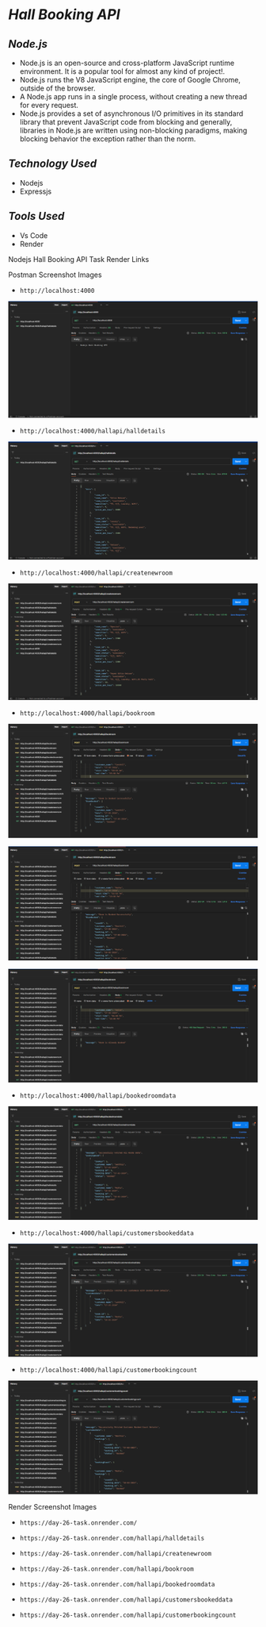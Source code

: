 
# **_Hall Booking API_**

## **_Node.js_**

+ Node.js is an open-source and cross-platform JavaScript runtime environment. It is a popular tool for almost any kind of project!.
+ Node.js runs the V8 JavaScript engine, the core of Google Chrome, outside of the browser.
+ A Node.js app runs in a single process, without creating a new thread for every request.
+ Node.js provides a set of asynchronous I/O primitives in its standard library that prevent JavaScript code from blocking and generally, libraries in Node.js are written using non-blocking paradigms, making blocking behavior the exception rather than the norm.

## **_Technology Used_**

+ Nodejs
+ Expressjs

## **_Tools Used_**

+ Vs Code
+ Render

Nodejs Hall Booking API Task Render Links



Postman Screenshot Images

+ `http://localhost:4000`

![Alt text](<../Postman Images/1.png>)

+ `http://localhost:4000/hallapi/halldetails`

![Alt text](<../Postman Images/1.1.png>)

+ `http://localhost:4000/hallapi/createnewroom`

![Alt text](<../Postman Images/1.2.png>)

+ `http://localhost:4000/hallapi/bookroom`

![Alt text](<../Postman Images/1.3.png>)

![Alt text](<../Postman Images/1.4.png>)

![Alt text](<../Postman Images/1.5.png>)

+ `http://localhost:4000/hallapi/bookedroomdata`

![Alt text](<../Postman Images/1.6.png>)

+ `http://localhost:4000/hallapi/customersbookeddata`

![Alt text](<../Postman Images/1.7.png>)

+ `http://localhost:4000/hallapi/customerbookingcount`
  
![Alt text](<../Postman Images/1.8.png>)

Render Screenshot Images

+ `https://day-26-task.onrender.com/`
  


+ `https://day-26-task.onrender.com/hallapi/halldetails`



+ `https://day-26-task.onrender.com/hallapi/createnewroom`



+ `https://day-26-task.onrender.com/hallapi/bookroom`



+ `https://day-26-task.onrender.com/hallapi/bookedroomdata`



+ `https://day-26-task.onrender.com/hallapi/customersbookeddata`



+ `https://day-26-task.onrender.com/hallapi/customerbookingcount`
